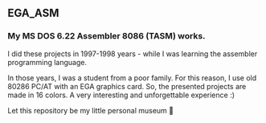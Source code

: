 ## EGA_ASM

### My MS DOS 6.22 Assembler 8086 (TASM) works.

I did these projects in 1997-1998 years - while I was learning the assembler programming language. 

In those years, I was a student from a poor family. For this reason, I use old 80286 PC/AT with an EGA graphics card. 
So, the presented projects are made in 16 colors. A very interesting and unforgettable experience :)

Let this repository be my little personal museum 🐲
